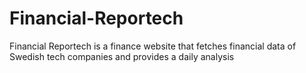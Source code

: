 # Financial-Reportech
Financial Reportech is a finance website that fetches financial data of Swedish tech companies and provides a daily analysis
